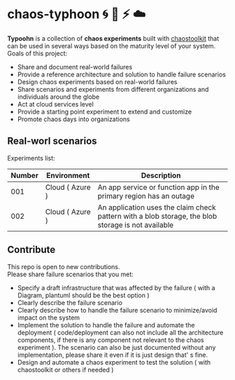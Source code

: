 # chaos-typhoon :cyclone: :ocean: :zap: :cloud:

**Typoohn** is a collection of **chaos experiments** built with [chaostoolkit](https://github.com/chaostoolkit/chaostoolkit) that can be used in several ways based on the maturity level of your system.  
Goals of this project:

- Share and document real-world failures
- Provide a reference architecture and solution to handle failure scenarios
- Design chaos experiments based on real-world failures
- Share scenarios and experiments from different organizations and individuals around the globe
- Act at cloud services level
- Provide a starting point experiment to extend and customize
- Promote chaos days into organizations

## Real-worl scenarios

Experiments list:

| Number      | Environment     | Description                                                                                           |
| ----------- | -----------     | -----------                                                                                           |
| 001         | Cloud ( Azure ) | An app service or function app in the primary region has an outage                                    |
| 002         | Cloud ( Azure ) | An application uses the claim check pattern with a blob storage, the blob storage is not available    |

## Contribute

This repo is open to new contributions.  
Please share failure scenarios that you met:

- Specify a draft infrastructure that was affected by the failure ( with a Diagram, plantuml should be the best option )
- Clearly describe the failure scenario
- Clearly describe how to handle the failure scenario to minimize/avoid impact on the system
- Implement the solution to handle the failure and automate the deployment ( code/deployment can also not include all the architecture components, if there is any component not relevant to the chaos experiment ).
  The scenario can also be just documented without any implementation, please share it even if it is just design that' s fine. 
- Design and automate a chaos experiment to test the solution ( with chaostoolkit or others if needed )
